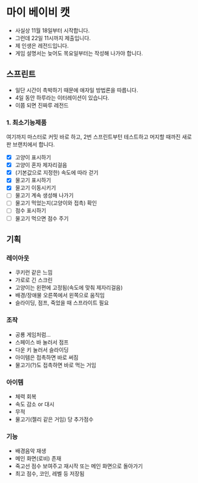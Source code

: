 # 마이 베이비 캣
- 사실상 11월 18일부터 시작합니다.
- 그런데 22일 11시까지 제출입니다.
- 제 인생은 레전드입니다.
- 게임 설명서는 늦어도 목요일부터는 작성해 나가야 합니다.

## 스프린트
- 일단 시간이 촉박하기 때문에 애자일 방법론을 따릅니다.
- 4일 동안 하루라는 이터레이션이 있습니다.
- 이쯤 되면 진짜루 레전드

### 1. 최소기능제품
여기까지 마스터로 커밋 바로 하고, 2번 스프린트부턴 테스트하고 머지할 때까진 새로 판 브랜치에서 합니다.

- [x] 고양이 표시하기
- [x] 고양이 혼자 제자리걸음
- [x] (기본값으로 지정한) 속도에 따라 걷기
- [x] 물고기 표시하기
- [x] 물고기 이동시키기
- [ ] 물고기 계속 생성해 나가기
- [ ] 물고기 먹었는지(고양이와 접촉) 확인
- [ ] 점수 표시하기
- [ ] 물고기 먹으면 점수 주기

## 기획

### 레이아웃
- 쿠키런 같은 느낌
- 가로로 긴 스크린
- 고양이는 왼편에 고정됨(속도에 맞춰 제자리걸음)
- 배경/장애물 오른쪽에서 왼쪽으로 움직임
- 슬라이딩, 점프, 죽었을 때 스프라이트 필요

### 조작
- 공룡 게임처럼...
- 스페이스 바 눌러서 점프
- 다운 키 눌러서 슬라이딩
- 아이템은 접촉하면 바로 써짐
- 물고기(?)도 접촉하면 바로 먹는 거임

### 아이템
- 체력 회복
- 속도 감소 or 대시
- 무적
- 물고기(젤리 같은 거임) 당 추가점수

### 기능
- 배경음악 재생
- 메인 화면(로비) 존재
- 죽고선 점수 보여주고 재시작 또는 메인 화면으로 돌아가기
- 최고 점수, 코인, 레벨 등 저장됨
